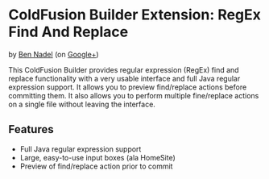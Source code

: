 
# ColdFusion Builder Extension: RegEx Find And Replace

by [Ben Nadel][1] (on [Google+][2])

This ColdFusion Builder provides regular expression (RegEx) find and replace 
functionality with a very usable interface and full Java regular expression 
support. It allows you to preview find/replace actions before committing them.
It also allows you to perform multiple fine/replace actions on a single file 
without leaving the interface.

## Features

* Full Java regular expression support
* Large, easy-to-use input boxes (ala HomeSite)
* Preview of find/replace action prior to commit


[1]: http://www.bennadel.com
[2]: https://plus.google.com/108976367067760160494?rel=author